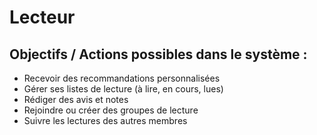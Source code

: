 # Lecteur

## Objectifs / Actions possibles dans le système :

- Recevoir des recommandations personnalisées
- Gérer ses listes de lecture (à lire, en cours, lues)
- Rédiger des avis et notes
- Rejoindre ou créer des groupes de lecture
- Suivre les lectures des autres membres